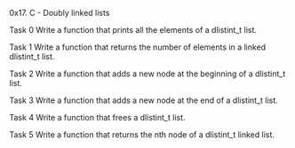 0x17. C - Doubly linked lists

Task 0 Write a function that prints all the elements of a dlistint_t list.

Task 1 Write a function that returns the number of elements in a linked dlistint_t list.

Task 2 Write a function that adds a new node at the beginning of a dlistint_t list.

Task 3 Write a function that adds a new node at the end of a dlistint_t list.

Task 4 Write a function that frees a dlistint_t list.

Task 5 Write a function that returns the nth node of a dlistint_t linked list.





